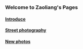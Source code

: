 ### Welcome to Zaoliang's Pages

#### [Introduce](introduce.md)

#### [Street photography](street-photography.md)

#### [New photos](new-photos.md)
